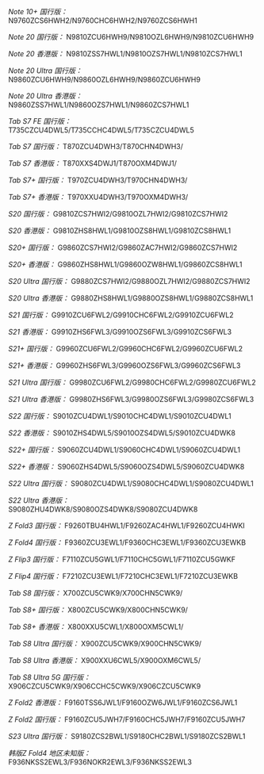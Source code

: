 *Note 10+ 国行版：*
N9760ZCS6HWH2/N9760CHC6HWH2/N9760ZCS6HWH1

*Note 20 国行版：*
N9810ZCU6HWH9/N9810OZL6HWH9/N9810ZCU6HWH9

*Note 20 香港版：*
N9810ZSS7HWL1/N9810OZS7HWL1/N9810ZCS7HWL1

*Note 20 Ultra 国行版：*
N9860ZCU6HWH9/N9860OZL6HWH9/N9860ZCU6HWH9

*Note 20 Ultra 香港版：*
N9860ZSS7HWL1/N9860OZS7HWL1/N9860ZCS7HWL1

*Tab S7 FE 国行版：*
T735CZCU4DWL5/T735CCHC4DWL5/T735CZCU4DWL5

*Tab S7 国行版：*
T870ZCU4DWH3/T870CHN4DWH3/

*Tab S7 香港版：*
T870XXS4DWJ1/T870OXM4DWJ1/

*Tab S7+ 国行版：*
T970ZCU4DWH3/T970CHN4DWH3/

*Tab S7+ 香港版：*
T970XXU4DWH3/T970OXM4DWH3/

*S20 国行版：*
G9810ZCS7HWI2/G9810OZL7HWI2/G9810ZCS7HWI2

*S20 香港版：*
G9810ZHS8HWL1/G9810OZS8HWL1/G9810ZCS8HWL1

*S20+ 国行版：*
G9860ZCS7HWI2/G9860ZAC7HWI2/G9860ZCS7HWI2

*S20+ 香港版：*
G9860ZHS8HWL1/G9860OZW8HWL1/G9860ZCS8HWL1

*S20 Ultra 国行版：*
G9880ZCS7HWI2/G9880OZL7HWI2/G9880ZCS7HWI2

*S20 Ultra 香港版：*
G9880ZHS8HWL1/G9880OZS8HWL1/G9880ZCS8HWL1

*S21 国行版：*
G9910ZCU6FWL2/G9910CHC6FWL2/G9910ZCU6FWL2

*S21 香港版：*
G9910ZHS6FWL3/G9910OZS6FWL3/G9910ZCS6FWL3

*S21+ 国行版：*
G9960ZCU6FWL2/G9960CHC6FWL2/G9960ZCU6FWL2

*S21+ 香港版：*
G9960ZHS6FWL3/G9960OZS6FWL3/G9960ZCS6FWL3

*S21 Ultra 国行版：*
G9980ZCU6FWL2/G9980CHC6FWL2/G9980ZCU6FWL2

*S21 Ultra 香港版：*
G9980ZHS6FWL3/G9980OZS6FWL3/G9980ZCS6FWL3

*S22 国行版：*
S9010ZCU4DWL1/S9010CHC4DWL1/S9010ZCU4DWL1

*S22 香港版：*
S9010ZHS4DWL5/S9010OZS4DWL5/S9010ZCU4DWK8

*S22+ 国行版：*
S9060ZCU4DWL1/S9060CHC4DWL1/S9060ZCU4DWL1

*S22+ 香港版：*
S9060ZHS4DWL5/S9060OZS4DWL5/S9060ZCU4DWK8

*S22 Ultra 国行版：*
S9080ZCU4DWL1/S9080CHC4DWL1/S9080ZCU4DWL1

*S22 Ultra 香港版：*
S9080ZHU4DWK8/S9080OZS4DWK8/S9080ZCU4DWK8

*Z Fold3 国行版：*
F9260TBU4HWL1/F9260ZAC4HWL1/F9260ZCU4HWKI

*Z Fold4 国行版：*
F9360ZCU3EWL1/F9360CHC3EWL1/F9360ZCU3EWKB

*Z Flip3 国行版：*
F7110ZCU5GWL1/F7110CHC5GWL1/F7110ZCU5GWKF

*Z Flip4 国行版：*
F7210ZCU3EWL1/F7210CHC3EWL1/F7210ZCU3EWKB

*Tab S8 国行版：*
X700ZCU5CWK9/X700CHN5CWK9/

*Tab S8+ 国行版：*
X800ZCU5CWK9/X800CHN5CWK9/

*Tab S8+ 香港版：*
X800XXU5CWL1/X800OXM5CWL1/

*Tab S8 Ultra 国行版：*
X900ZCU5CWK9/X900CHN5CWK9/

*Tab S8 Ultra 香港版：*
X900XXU6CWL5/X900OXM6CWL5/

*Tab S8 Ultra 5G 国行版：*
X906CZCU5CWK9/X906CCHC5CWK9/X906CZCU5CWK9

*Z Fold2 香港版：*
F9160TSS6JWL1/F9160OZW6JWL1/F9160ZCS6JWL1

*Z Fold2 国行版：*
F9160ZCU5JWH7/F9160CHC5JWH7/F9160ZCU5JWH7

*S23 Ultra 国行版：*
S9180ZCS2BWL1/S9180CHC2BWL1/S9180ZCS2BWL1

*韩版Z Fold4 地区未知版：*
F936NKSS2EWL3/F936NOKR2EWL3/F936NKSS2EWL3

